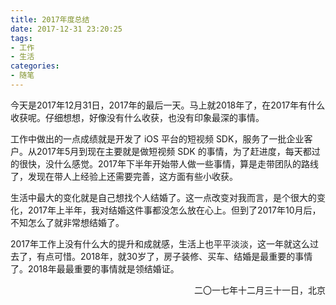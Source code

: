 ```yaml
---
title: 2017年度总结
date: 2017-12-31 23:20:25
tags:
- 工作
- 生活
categories:
- 随笔
---
```


今天是2017年12月31日，2017年的最后一天。马上就2018年了，在2017年有什么收获呢。仔细想想，好像没有什么收获，也没有印象最深的事情。

工作中做出的一点成绩就是开发了 iOS 平台的短视频 SDK，服务了一批企业客户。从2017年5月到现在主要就是做短视频 SDK 的事情，为了赶进度，每天都过的很快，没什么感觉。2017年下半年开始带人做一些事情，算是走带团队的路线了，发现在带人上经验上还需要完善，这方面有些小收获。

<!-- more -->

生活中最大的变化就是自己想找个人结婚了。这一点改变对我而言，是个很大的变化，2017年上半年，我对结婚这件事都没怎么放在心上。但到了2017年10月后，不知怎么了就非常想结婚了。

2017年工作上没有什么大的提升和成就感，生活上也平平淡淡，这一年就这么过去了，有点可惜。2018年，就30岁了，房子装修、买车、结婚是最重要的事情了。2018年最最重要的事情就是领结婚证。

<p align="right">二〇一七年十二月三十一日，北京</p>




